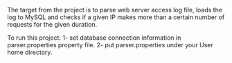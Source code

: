 The target from the project is to parse web server access log file, 
loads the log to MySQL and checks if a given IP makes more than a certain number of requests for the given duration.

To run this project:
1- set database connection information in parser.properties property file.
2- put parser.properties under your User home directory.
